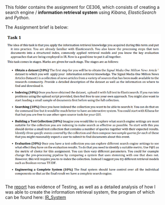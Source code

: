 This folder contains the assignment for CE306, which consists of creating a search engine / **information retrieval system**
using *Kibana*, *ElasticSearch* and *Python*.

The Assignment brief is below:

![](screenshot.2432.png)

The [report](https://github.com/PDKelly25/University-Projects/blob/main/CE306/CE306%20Report_final.docx) has evidence of Testing, as well as a detailed analysis of how I was able to create the information retrieval system, 
the program of which can be found here: [IR_System](https://github.com/PDKelly25/University-Projects/edit/main/CE306/script_1804900.py)

